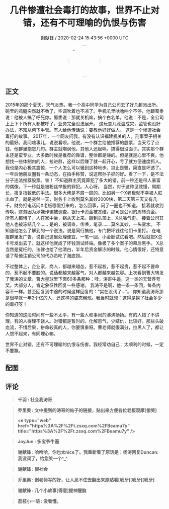 <h1 align="center">几件惨遭社会毒打的故事，世界不止对错，还有不可理喻的仇恨与伤害</h1>
<p align="center">
    <a>谢献锋 / 2020-02-24 15:43:56 &#43;0000 UTC</a>
</p>

<div align="center">
    <img src="https://images.zsxq.com/Fsy9bdXFzCNic3n5iptfdLJkPtZL?e=1590940799&amp;token=kIxbL07-8jAj8w1n4s9zv64FuZZNEATmlU_Vm6zD:TZTeVUESC-nt0kKjVl7veRDmC-M=" width="100" height="100" style="border:1px solid;border-radius:50%; color:#ffffff"/>
</div>

## 正文

<div>
2015年的那个夏天，天气炎热，我一个高中同学为自己公司去了好几趟派出所。碗里的鸡腿突然就不香了，空调吹着也不凉了。手机叽里咕噜响个不停，他跟蜀黍说：他被人搞了呼死你。蜀黍说：那就关机嘛，搞个白名单。他说：不是，全公司上上下下所有人都被呼了，业务完全没法展开。
这玩意儿泛滥成灾，监管也没好办法，不知从何下手管。有人给他传话说：要教他好好做人。
这是一个惨遭社会毒打的故事。
2017年，一个网友问我，有没有认识福建机关的人，刑事案子相关的最好。我问啥事儿，说说看呗。他说，一个群主给他推荐的股票，当天亏了点钱，他群里抱怨几句。群主就嘲讽他，其他人还起哄。搞得很没面子。其实那个群主还是蛮专业，大多数时候是推荐的靠谱，整体都是赚的。但是就是心里不爽。他想找一些体制内的人，拉进群，这样以后赚了就一起开心，亏了就方便速度抓人。
我也是内心极其震惊，一个人怎么可以骚到这种地步。岂止是骚，简直是坏透了。
一年后他朋友圈有一条动态，在拍手称赞，说这帮孙子抓的好。看了一下，是不法分子违法推荐股票。害！
不知道群主究竟算犯了多大的错，前一秒还是带人暴富的偶像，下一秒就是被粉丝举报的罪犯。人心呀。
当然，对于这种见效慢，周期长，报复指数低的手法。很多大佬是不屑一顾的。比如另一个X老板就不幸被人肛出血了。就是突然一天，财务卡上收到莫名其妙3000块，第二天第三天又有几千。财务打电话问X老板哪里打来的，怎么回事，问了一圈也不知道。
接着就收到传唤，财务因为涉嫌诈骗被调查，银行卡资金被冻结。那可是公司的周转资金。
所有人都懵了，人在家中坐，锅从天上来。砸到头顶上，X总嘴气歪。
接着公司其他人也被冻结几个……
是的，被调查，传唤，笔录……
莫名其妙，一头雾水。
不知道他怎么了解到的一个说法。说是同行搞他，专门把坏钱往他们卡里打。
在电报群里发广告，说自己这里处理便宜，一笔一回，小金额试试看吧。然后就把X总卡号发出去了。就这样他就成了坏钱测试终端。像极了多个案子的幕后黑手。
X总当然是冤枉的，法律也给了他清白，半年后资金解冻的时候，他心情很好，还特意请了帮他注销公司的代办员吃了海底捞。

不过整体上，企业家，商人，都越来越怂，惹不起权，惹不起贵，惹不起不要命的，惹不起不要脸的。说话都越来越客气，对人都越来越包容。上次看到曹大转发了我涛的文章，曹大星球里下面60多条那种：哇，涛哥牛逼，这一类的无营养夸奖。大部分人，肯定象征性回复一些感谢。
我涛不是啊，他一条一条回，每条内容不一样。甚至回复到中途的时候这样回复的：“实在没词了…”。
你知道我涛哥那是很早就一年2个亿的人，还这样的姿态粗现。我当时就想：这得是挨了社会多少的毒打呀！

你知道的这段时间有一些不太平，有一些人和事闹的沸沸扬扬。有的人错了不讲理，有的人得理不饶人。对错都是暂时的。化解怨气，少结仇，比较好。那些头破血流，不惜后果，拼命较真的人，你要慎重呀。曹老师就很满分，拉黑人了，都让人恨不起来，有同理心嘛。

世界不止对错，还有不可理喻的仇恨与伤害。我经常劝自己：太顺利的时候，一定不要飘。
</div>

## 配图
<div class="image" align="center">

</div>

## 评论

<div align="left">
<div>

<blockquote >
<span> <strong>千羽 : 社会我涛哥 </strong></span>
</blockquote>

<blockquote >
<span> <strong>乔里奥 : 文中提到的涛哥的帖子的链接，贴出来方便各位老板观摩[偷笑]

&lt;e type=&#34;web&#34; href=&#34;https%3A%2F%2Ft.zsxq.com%2FBeamu7y&#34; title=&#34;https%3A%2F%2Ft.zsxq.com%2FBeamu7y&#34; /&gt; </strong></span>
</blockquote>

<blockquote >
<span> <strong>JoyJun : 多宝爷牛逼 </strong></span>
</blockquote>

<blockquote >
<span> <strong>谢献锋 : 哈哈哈，你也太nice了。我重新看了原话是：杨涛回复Duncan: 我没词了，给您笑一个^_^ </strong></span>
</blockquote>

<blockquote >
<span> <strong>谢献锋 : 很社会 </strong></span>
</blockquote>

<blockquote >
<span> <strong>乔里奥 : 谢老师写的好，让人忍不住去翻出来原贴看[呲牙][呲牙][呲牙] </strong></span>
</blockquote>

<blockquote >
<span> <strong>谢献锋 : 几个小故事[得意]提神醒脑 </strong></span>
</blockquote>

<blockquote >
<span> <strong>荔枝小一萌 : 没看懂。 </strong></span>
</blockquote>

</div>
</div>